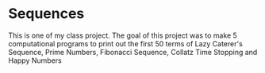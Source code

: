 # Sequences
This is one of my class project. The goal of this project was to make 5 computational programs to print out the first 50 terms of Lazy Caterer's Sequence, Prime Numbers, Fibonacci Sequence, Collatz Time Stopping and Happy Numbers
